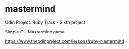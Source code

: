 # mastermind
Odin Project: Ruby Track - Sixth project

Simple CLI Mastermind game.

https://www.theodinproject.com/lessons/ruby-mastermind

